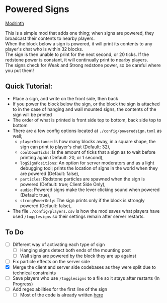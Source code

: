 # Powered Signs

[Modrinth](https://modrinth.com/mod/powered-signs)

This is a simple mod that adds one thing; when signs are powered, they broadcast their contents to nearby players.\
When the block below a sign is powered, it will print its contents to any player's chat who is within 32 blocks.\
The sign is then unable to print for the next second, or 20 ticks. If the redstone power is constant, it will continually print to nearby players.\
The signs check for Weak and Strong redstone power, so be careful where you put them!

## Quick Tutorial:
- Place a sign, and write on the front side, then back
- If you power the block below the sign, or the block the sign is attached to in the case of hanging and wall mounted signs, the contents of the sign will be printed
- The order of what is printed is front side top to bottom, back side top to bottom
- There are a few config options located at `./config/poweredsign.toml` as well;
  - `playerDistance`: Is how many blocks away, in a square shape, the sign can print to player's chat (Default: 32),
  - `coolDownTicks`: Is the amount of ticks that a sign as to wait before printing again (Default: 20, or 1 second),
  - `logSignPositions`: An option for server moderators and as a light debugging tool; prints the location of signs in the world when they are powered (Default: false),
  - `particles`: Redstone particles are spawned when the sign is powered (Default: true; Client Side Only),
  - `audio`: Powered signs make the lever clicking sound when powered (Default: true),
  - `strongPowerOnly`: The sign prints only if the block is strongly powered (Default: false),
- The file `./config/players.csv` is how the mod saves what players have used `/togglesigns` so their settings remain after server restarts.

## To Do
- [ ] Different way of activating each type of sign
  - [ ] Hanging signs detect both ends of the mounting post
  - [ ] Wall signs are powered by the block they are up against
- [ ] Fix particle effects on the server side
- [x] Merge the client and server side codebases as they were split due to technical constraints
- [ ] Save players who use `/togglesigns` to a file so it stays after restarts (In Progress)
- [ ] Add regex abilities for the first line of the sign
  - [ ] Most of the code is already written [here](https://github.com/GirlInPurple/SpeedCarts/blob/1.17/src/main/java/nl/andrewlalis/speed_carts/mixin/AbstractMinecartMixin.java#L142)

